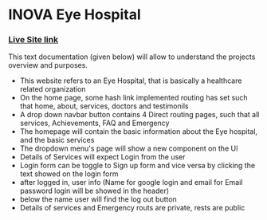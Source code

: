 # INOVA Eye Hospital

### [Live Site link]()

This text documentation (given below) will allow to understand the projects overview and purposes.
* This website refers to an Eye Hospital, that is basically a healthcare related organization
* On the home page, some hash link implemented routing has set such that home, about, services, doctors and testimonils
* A drop down navbar button contains 4 Direct routing pages, such that all services, Achievements, FAQ and Emergency
* The homepage will contain the basic information about the Eye hospital, and the basic services
* The dropdown menu's page will show a new component on the UI
* Details of Services will expect Login from the user
* Login form can be toggle to Sign up form and vice versa by clicking the text showed on the login form
* after logged in, user info (Name for google login and email for Email password login will be showed in the header)
* below the name user will find the log out button
* Details of services and Emergency routs are private, rests are public
